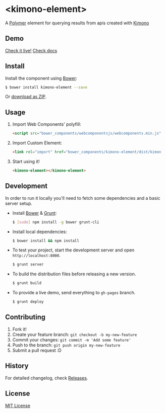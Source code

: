# &lt;kimono-element&gt;

A [Polymer](http://polymer-project.org) element for querying results from apis created with  [Kimono](http://kimonolabs.com/)

## Demo

[Check it live!](http://eshaam.github.io/kimono-element/src/demo.html)
[Check docs](http://eshaam.github.io/kimono-element)

## Install

Install the component using [Bower](http://bower.io/):

```sh
$ bower install kimono-element --save
```

Or [download as ZIP](https://github.com/eshaam/kimono-element/archive/master.zip).

## Usage

1. Import Web Components' polyfill:

    ```html
    <script src="bower_components/webcomponentsjs/webcomponents.min.js"></script>
    ```

2. Import Custom Element:

    ```html
    <link rel="import" href="bower_components/kimono-element/dist/kimono-element.html">
    ```

3. Start using it!

    ```html
    <kimono-element></kimono-element>
    ```


## Development

In order to run it locally you'll need to fetch some dependencies and a basic server setup.

* Install [Bower](http://bower.io/) & [Grunt](http://gruntjs.com/):

    ```sh
    $ [sudo] npm install -g bower grunt-cli
    ```

* Install local dependencies:

    ```sh
    $ bower install && npm install
    ```

* To test your project, start the development server and open `http://localhost:8000`.

    ```sh
    $ grunt server
    ```

* To build the distribution files before releasing a new version.

    ```sh
    $ grunt build
    ```

* To provide a live demo, send everything to `gh-pages` branch.

    ```sh
    $ grunt deploy
    ```

## Contributing

1. Fork it!
2. Create your feature branch: `git checkout -b my-new-feature`
3. Commit your changes: `git commit -m 'Add some feature'`
4. Push to the branch: `git push origin my-new-feature`
5. Submit a pull request :D

## History

For detailed changelog, check [Releases](https://github.com/eshaam/kimono-element/releases).

## License

[MIT License](http://opensource.org/licenses/MIT)
